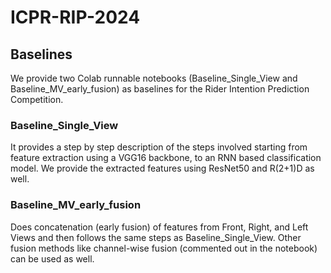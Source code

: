 # ICPR-RIP-2024
## Baselines 
We provide two Colab runnable notebooks (Baseline_Single_View and Baseline_MV_early_fusion) as baselines for the Rider Intention Prediction Competition. 
### Baseline_Single_View
It provides a step by step description of the steps involved starting from feature extraction using a VGG16 backbone, to an RNN based classification model. We provide the extracted features using ResNet50 and R(2+1)D as well.
### Baseline_MV_early_fusion
Does concatenation (early fusion) of features from Front, Right, and Left Views and then follows the same steps as Baseline_Single_View. Other fusion methods like channel-wise fusion (commented out in the notebook) can be used as well.
